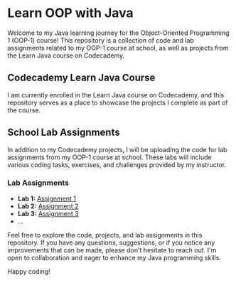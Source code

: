 # Learn OOP with Java

Welcome to my Java learning journey for the Object-Oriented Programming 1 (OOP-1) course! This repository is a collection of code and lab assignments related to my OOP-1 course at school, as well as projects from the Learn Java course on Codecademy.

## Codecademy Learn Java Course

I am currently enrolled in the Learn Java course on Codecademy, and this repository serves as a place to showcase the projects I complete as part of the course.

## School Lab Assignments

In addition to my Codecademy projects, I will be uploading the code for lab assignments from my OOP-1 course at school. These labs will include various coding tasks, exercises, and challenges provided by my instructor.

### Lab Assignments

- **Lab 1:** [Assignment 1](https://github.com/eftekin/Learn-OOP-1-with-Java/tree/main/Lab%20Assignments/Assignment%201)
- **Lab 2:** [Assignment 2](https://github.com/eftekin/Learn-OOP-1-with-Java/tree/main/Lab%20Assignments/Assignment%202)
- **Lab 3:** [Assignment 3](https://github.com/eftekin/Learn-OOP-1-with-Java/tree/main/Lab%20Assignments/Assignment%203)
- ...

Feel free to explore the code, projects, and lab assignments in this repository. If you have any questions, suggestions, or if you notice any improvements that can be made, please don't hesitate to reach out. I'm open to collaboration and eager to enhance my Java programming skills.

Happy coding!
